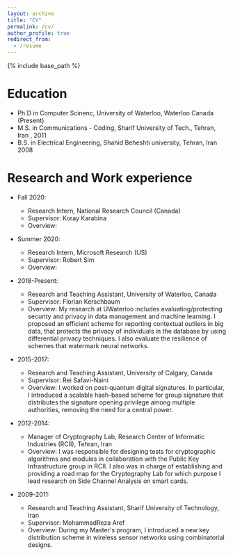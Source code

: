 ```yaml
---
layout: archive
title: "CV"
permalink: /cv/
author_profile: true
redirect_from:
  - /resume
---
```


{% include base_path %}

Education
======
* Ph.D in Computer Scinenc, University of Waterloo, Waterloo Canada (Present)
* M.S. in Communications - Coding, Sharif University of Tech., Tehran, Iran , 2011
* B.S. in Electrical Engineering, Shahid Beheshti university, Tehran, Iran 2008

Research and Work experience
======
* Fall 2020: 
  * Research Intern, National Research Council (Canada)
  * Supervisor: Koray Karabina
  * Overview: 
  
* Summer 2020: 
  * Research Intern, Microsoft Research (US)
  * Supervisor: Robert Sim
  * Overview:
  
* 2018-Present: 
  * Research and Teaching Assistant, University of Waterloo, Canada
  * Supervisor: Florian Kerschbaum
  * Overview: My research at UWaterloo includes evaluating/protecting security and privacy in data management and machine learning. I proposed an efficient scheme for reporting contextual outliers in big data, that protects the privacy of individuals in the database by using differential privacy techniques. I also evaluate the resilience of schemes that watermark neural networks. 
  
* 2015-2017: 
  * Research and Teaching Assistant, University of Calgary, Canada
  * Supervisor: Rei Safavi-Naini
  * Overview: I worked on post-quantum digital signatures. In particular, I introduced a scalable hash-based scheme for group signature that distributes the signature opening privilege among multiple authorities, removing the need for a central power. 

* 2012-2014: 
  * Manager of Cryptography Lab, Research Center of Informatic Industries (RCII), Tehran, Iran
  * Overview: I was responsible for designing tests for cryptographic algorithms and modules in collaboration with the Public Key Infrastructure group in RCII. I also was in charge of establishing and providing a road map for the Cryptography Lab for which purpose I lead research on Side Channel Analysis on smart cards.  

* 2009-2011:
  * Research and Teaching Assistant, Sharif University of Technology, Iran
  * Supervisor: MohammadReza Aref
  * Overview: During my Master's program, I introduced a new key distribution scheme in wireless sensor networks using combinatorial designs. 
